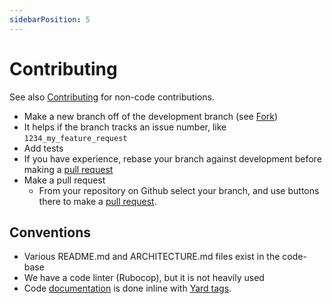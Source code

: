 ```yaml
---
sidebarPosition: 5
---
```


# Contributing

See also [Contributing](/CContributing/) for non-code contributions.


- Make a new branch off of the development branch (see [Fork](https://help.github.com/articles/fork-a-repo/))
 - It helps if the branch tracks an issue number, like `1234_my_feature_request`
- Add tests 
- If you have experience, rebase your branch against development before making a [pull request](/about/Glossary#Pull-request)
- Make a pull request
  - From your repository on Github select your branch, and use buttons there to make a [pull request](/about/Glossary#Pull-request).

## Conventions
- Various README.md and ARCHITECTURE.md files exist in the code-base
- We have a code linter (Rubocop), but it is not heavily used
- Code [documentation](http://rdoc.taxonworks.org) is done inline with [Yard tags](https://rubydoc.info/gems/yard/file/docs/Tags.md).
